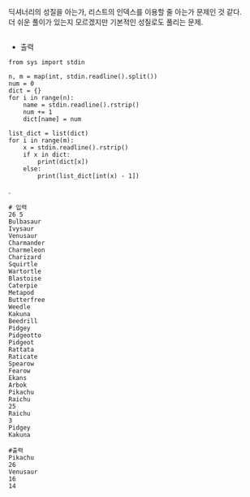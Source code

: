 딕셔너리의 성질을 아는가, 리스트의 인덱스를 이용할 줄 아는가 문제인 것 같다.   
더 쉬운 풀이가 있는지 모르겠지만 기본적인 성질로도 풀리는 문제.  

##
* 출력
```
from sys import stdin

n, m = map(int, stdin.readline().split())
num = 0
dict = {}
for i in range(n):
    name = stdin.readline().rstrip()
    num += 1
    dict[name] = num

list_dict = list(dict)
for i in range(m):
    x = stdin.readline().rstrip()
    if x in dict:
        print(dict[x])
    else:
        print(list_dict[int(x) - 1])
```
.  
```
# 입력
26 5
Bulbasaur
Ivysaur
Venusaur
Charmander
Charmeleon
Charizard
Squirtle
Wartortle
Blastoise
Caterpie
Metapod
Butterfree
Weedle
Kakuna
Beedrill
Pidgey
Pidgeotto
Pidgeot
Rattata
Raticate
Spearow
Fearow
Ekans
Arbok
Pikachu
Raichu
25
Raichu
3
Pidgey
Kakuna

#출력
Pikachu
26
Venusaur
16
14

```
